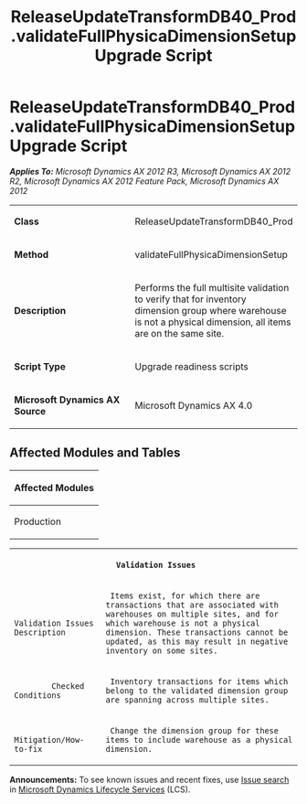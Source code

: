 ﻿---
title: ReleaseUpdateTransformDB40_Prod.validateFullPhysicaDimensionSetup Upgrade Script
TOCTitle: ReleaseUpdateTransformDB40_Prod.validateFullPhysicaDimensionSetup Upgrade Script
ms:assetid: 8c8ac483-8983-2d67-332a-38c83264181e
ms:mtpsurl: https://msdn.microsoft.com/en-us/library/JJ736462(v=AX.60)
ms:contentKeyID: 49709650
ms.date: 05/18/2015
mtps_version: v=AX.60
---

# ReleaseUpdateTransformDB40\_Prod.validateFullPhysicaDimensionSetup Upgrade Script 


_**Applies To:** Microsoft Dynamics AX 2012 R3, Microsoft Dynamics AX 2012 R2, Microsoft Dynamics AX 2012 Feature Pack, Microsoft Dynamics AX 2012_

<table>
<colgroup>
<col style="width: 50%" />
<col style="width: 50%" />
</colgroup>
<tbody>
<tr class="odd">
<td><p><strong>Class</strong></p></td>
<td><p>ReleaseUpdateTransformDB40_Prod</p></td>
</tr>
<tr class="even">
<td><p><strong>Method</strong></p></td>
<td><p>validateFullPhysicaDimensionSetup</p></td>
</tr>
<tr class="odd">
<td><p><strong>Description</strong></p></td>
<td><p>Performs the full multisite validation to verify that for inventory dimension group where warehouse is not a physical dimension, all items are on the same site.</p></td>
</tr>
<tr class="even">
<td><p><strong>Script Type</strong></p></td>
<td><p>Upgrade readiness scripts</p></td>
</tr>
<tr class="odd">
<td><p><strong>Microsoft Dynamics AX Source</strong></p></td>
<td><p>Microsoft Dynamics AX 4.0</p></td>
</tr>
</tbody>
</table>


## Affected Modules and Tables

<table>
<colgroup>
<col style="width: 100%" />
</colgroup>
<thead>
<tr class="header">
<th><p>Affected Modules</p></th>
</tr>
</thead>
<tbody>
<tr class="odd">
<td><p>Production</p></td>
</tr>
</tbody>
</table>


<table xmlns="http://www.w3.org/1999/xhtml">
              <tr><th colspan="2">
		
   <p>
   
	 Validation Issues
  </p>
  </th></tr>
              <tr><td>
		
   <p>
   
	 
            Validation Issues Description
          
  </p>
  </td><td>
		
   <p>
   
	 Items exist, for which there are transactions that are associated with warehouses on multiple sites, and for which warehouse is not a physical dimension. These transactions cannot be updated, as this may result in negative inventory on some sites.
  </p>
  </td></tr>
              <tr><td>
		
   <p>
   
	 
            Checked Conditions
          
  </p>
  </td><td>
		
   <p>
   
	 Inventory transactions for items which belong to the validated dimension group are spanning across multiple sites.
  </p>
  </td></tr>
              <tr><td>
		
   <p>
   
	 
            Mitigation/How-to-fix
          
  </p>
  </td><td>
		
   <p>
   
	 Change the dimension group for these items to include warehouse as a physical dimension.
  </p>
  </td></tr>
            </table>

  
**Announcements:** To see known issues and recent fixes, use [Issue search](http://go.microsoft.com/fwlink/?linkid=389258) in [Microsoft Dynamics Lifecycle Services](http://go.microsoft.com/fwlink/?linkid=306505) (LCS).

